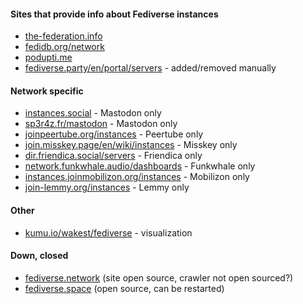 #### Sites that provide info about Fediverse instances
* [the-federation.info](https://the-federation.info)
* [fedidb.org/network](https://fedidb.org/network)
* [podupti.me](https://podupti.me)
* [fediverse.party/en/portal/servers](https://fediverse.party/en/portal/servers) - added/removed manually

#### Network specific
* [instances.social](https://instances.social) - Mastodon only
* [sp3r4z.fr/mastodon](http://sp3r4z.fr/mastodon) - Mastodon only
* [joinpeertube.org/instances](https://joinpeertube.org/instances) - Peertube only
* [join.misskey.page/en/wiki/instances](https://join.misskey.page/en/wiki/instances) - Misskey only
* [dir.friendica.social/servers](https://dir.friendica.social/servers) - Friendica only
* [network.funkwhale.audio/dashboards](https://network.funkwhale.audio/dashboards/d/overview/network-overview) - Funkwhale only
* [instances.joinmobilizon.org/instances](https://instances.joinmobilizon.org/instances) - Mobilizon only
* [join-lemmy.org/instances](https://join-lemmy.org/instances) - Lemmy only


#### Other
* [kumu.io/wakest/fediverse](https://kumu.io/wakest/fediverse) - visualization

#### Down, closed
* [fediverse.network](https://fediverse.network) (site open source, crawler not open sourced?)
* [fediverse.space](https://fediverse.space) (open source, can be restarted)